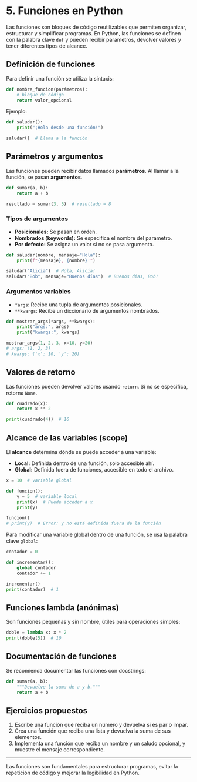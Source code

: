 # 5. Funciones en Python

Las funciones son bloques de código reutilizables que permiten organizar, estructurar y simplificar programas. En Python, las funciones se definen con la palabra clave `def` y pueden recibir parámetros, devolver valores y tener diferentes tipos de alcance.

## Definición de funciones

Para definir una función se utiliza la sintaxis:

```python
def nombre_funcion(parámetros):
	# bloque de código
	return valor_opcional
```

Ejemplo:

```python
def saludar():
	print("¡Hola desde una función!")

saludar()  # Llama a la función
```

## Parámetros y argumentos

Las funciones pueden recibir datos llamados **parámetros**. Al llamar a la función, se pasan **argumentos**.

```python
def sumar(a, b):
	return a + b

resultado = sumar(3, 5)  # resultado = 8
```

### Tipos de argumentos

- **Posicionales:** Se pasan en orden.
- **Nombrados (keywords):** Se especifica el nombre del parámetro.
- **Por defecto:** Se asigna un valor si no se pasa argumento.

```python
def saludar(nombre, mensaje="Hola"):
	print(f"{mensaje}, {nombre}!")

saludar("Alicia")  # Hola, Alicia!
saludar("Bob", mensaje="Buenos días")  # Buenos días, Bob!
```

### Argumentos variables

- `*args`: Recibe una tupla de argumentos posicionales.
- `**kwargs`: Recibe un diccionario de argumentos nombrados.

```python
def mostrar_args(*args, **kwargs):
	print("args:", args)
	print("kwargs:", kwargs)

mostrar_args(1, 2, 3, x=10, y=20)
# args: (1, 2, 3)
# kwargs: {'x': 10, 'y': 20}
```

## Valores de retorno

Las funciones pueden devolver valores usando `return`. Si no se especifica, retorna `None`.

```python
def cuadrado(x):
	return x ** 2

print(cuadrado(4))  # 16
```

## Alcance de las variables (scope)

El **alcance** determina dónde se puede acceder a una variable:

- **Local:** Definida dentro de una función, solo accesible ahí.
- **Global:** Definida fuera de funciones, accesible en todo el archivo.

```python
x = 10  # variable global

def funcion():
	y = 5  # variable local
	print(x)  # Puede acceder a x
	print(y)

funcion()
# print(y)  # Error: y no está definida fuera de la función
```

Para modificar una variable global dentro de una función, se usa la palabra clave `global`:

```python
contador = 0

def incrementar():
	global contador
	contador += 1

incrementar()
print(contador)  # 1
```

## Funciones lambda (anónimas)

Son funciones pequeñas y sin nombre, útiles para operaciones simples:

```python
doble = lambda x: x * 2
print(doble(5))  # 10
```

## Documentación de funciones

Se recomienda documentar las funciones con docstrings:

```python
def sumar(a, b):
	"""Devuelve la suma de a y b."""
	return a + b
```

## Ejercicios propuestos

1. Escribe una función que reciba un número y devuelva si es par o impar.
2. Crea una función que reciba una lista y devuelva la suma de sus elementos.
3. Implementa una función que reciba un nombre y un saludo opcional, y muestre el mensaje correspondiente.

---

Las funciones son fundamentales para estructurar programas, evitar la repetición de código y mejorar la legibilidad en Python.
